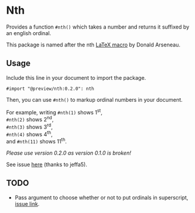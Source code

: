# Nth

Provides a function `#nth()` which takes a number and returns it suffixed by an english ordinal.

This package is named after the nth [LaTeX macro](https://ctan.org/pkg/nth) by Donald Arseneau.

## Usage

Include this line in your document to import the package.

```typst
#import "@preview/nth:0.2.0": nth
```

Then, you can use `#nth()` to markup ordinal numbers in your document.

For example, writing `#nth(1)` shows 1<sup>st</sup>,  
`#nth(2)` shows 2<sup>nd</sup>,  
`#nth(3)` shows 3<sup>rd</sup>,  
`#nth(4)` shows 4<sup>th</sup>,  
and `#nth(11)` shows 11<sup>th</sup>.

_Please use version 0.2.0 as version 0.1.0 is broken!_

See issue [here](https://github.com/typst/packages/pull/162) (thanks to jeffa5).

## TODO

* Pass argument to choose whether or not to put ordinals in superscript, [issue link](https://github.com/extua/nth/issues/1).

